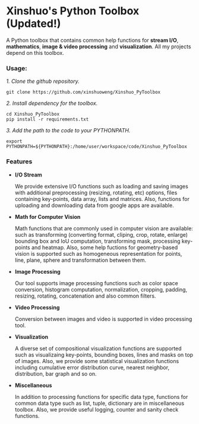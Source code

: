 # Xinshuo's Python Toolbox (Updated!)
A Python toolbox that contains common help functions for **stream I/O**, **mathematics**, **image & video processing** and **visualization**. All my projects depend on this toolbox.

### Usage:

*1. Clone the github repository.*
~~~shell
git clone https://github.com/xinshuoweng/Xinshuo_PyToolbox
~~~

*2. Install dependency for the toolbox.*
~~~shell
cd Xinshuo_PyToolbox
pip install -r requirements.txt
~~~

*3. Add the path to the code to your PYTHONPATH.*
~~~shell
export PYTHONPATH=${PYTHONPATH}:/home/user/workspace/code/Xinshuo_PyToolbox
~~~

### Features
- **I/O Stream**

  We provide extensive I/O functions such as loading and saving images with additional preprocessing (resizing, rotating, etc) options, files containing key-points, data array, lists and matrices. Also, functions for uploading and downloading data from google apps are available.

- **Math for Computer Vision**

  Math functions that are commonly used in computer vision are available: such as transforming (converting format, cliping, crop, rotate, enlarge) bounding box and IoU computation, transforming mask, processing key-points and heatmap. Also, some help fuctions for geometry-based vision is supported such as homogeneous representation for points, line, plane, sphere and transformation between them.

- **Image Processing**

  Our tool supports image processing functions such as color space conversion, histogram computation, normalization, cropping, padding, resizing, rotating, concatenation and also common filters. 

- **Video Processing**

  Conversion between images and video is supported in video processing tool.

- **Visualization**

  A diverse set of compositional visualization functions are supported such as visualizaing key-points, bounding boxes, lines and masks on top of images. Also, we provide some statistical visualization functions including cumulative error distribution curve, nearest neighbor, distribution, bar graph and so on.

- **Miscellaneous**

  In addition to processing functions for specific data type, functions for common data type such as list, tuple, dictionary are in miscellaneous toolbox. Also, we provide useful logging, counter and sanity check functions.
